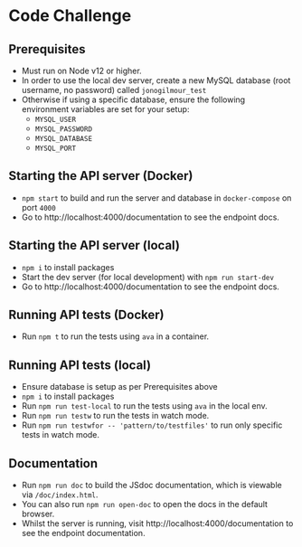 # Code Challenge

## Prerequisites

- Must run on Node v12 or higher.
- In order to use the local dev server, create a new MySQL database (root username, no password) called `jonogilmour_test`
- Otherwise if using a specific database, ensure the following environment variables are set for your setup:
  - `MYSQL_USER`
  - `MYSQL_PASSWORD`
  - `MYSQL_DATABASE`
  - `MYSQL_PORT`

## Starting the API server (Docker)

- `npm start` to build and run the server and database in `docker-compose` on port `4000`
- Go to http://localhost:4000/documentation to see the endpoint docs.

## Starting the API server (local)

- `npm i` to install packages
- Start the dev server (for local development) with `npm run start-dev`
- Go to http://localhost:4000/documentation to see the endpoint docs.

## Running API tests (Docker)

- Run `npm t` to run the tests using `ava` in a container.

## Running API tests (local)

- Ensure database is setup as per Prerequisites above
- `npm i` to install packages
- Run `npm run test-local` to run the tests using `ava` in the local env.
- Run `npm run testw` to run the tests in watch mode.
- Run `npm run testwfor -- 'pattern/to/testfiles'` to run only specific tests in watch mode.

## Documentation

- Run `npm run doc` to build the JSdoc documentation, which is viewable via `/doc/index.html`.
- You can also run `npm run open-doc` to open the docs in the default browser.
- Whilst the server is running, visit http://localhost:4000/documentation to see the endpoint documentation.
